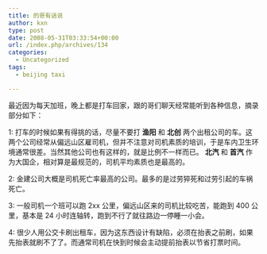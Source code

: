 ```yaml
---
title: 的哥有话说
author: kxn
type: post
date: 2008-05-31T03:33:54+00:00
url: /index.php/archives/134
categories:
  - Uncategorized
tags:
  - beijing taxi

---
```

最近因为每天加班，晚上都是打车回家，跟的哥们聊天经常能听到各种信息，摘录部分如下：

1: 打车的时候如果有得挑的话，尽量不要打 **渔阳** 和 **北创** 两个出租公司的车。这两个公司经常从偏远山区雇司机，但并不注意对司机素质的培训，于是车内卫生环境通常很差。当然其他公司也有这样的，就是比例不一样而已。 **北汽** 和 **首汽** 作为大国企，相对算是最规范的，司机平均素质也是最高的。

2: 金建公司大概是司机死亡率最高的公司。最多的是过劳猝死和过劳引起的车祸死亡。

3: 一般司机一个班可以跑 2xx 公里，偏远山区来的司机比较吃苦，能跑到 400 公里，基本是 24 小时连轴转，跑到不行了就往路边一停睡一小会。

4: 很少人用公交卡刷出租车，因为这东西设计有缺陷，必须在抬表之前刷，如果先抬表就刷不了了。而通常司机在快到时候会主动提前抬表以节省打票时间。